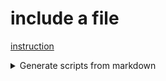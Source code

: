 # include a file

[instruction](includes/include_file.md)

<details>
    <summary>Generate scripts from markdown</summary>

[instruction](includes/include_file.md)

## from another repo

[another repo](https://github.com/MathiasStadler/test_markdown_include/blob/main/includes/include_file.md)

</details>
